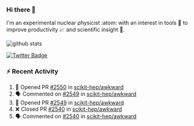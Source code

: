 ### Hi there 👋 

I'm an experimental nuclear physicist :atom: with an interest in tools :wrench: to improve productivity :chart_with_upwards_trend: and scientific insight :telescope:.

![github stats](https://github-readme-stats.vercel.app/api?username=agoose77&show_icons=true&hide_rank=true&hide_title=true&bg_color=30,e76445,904e95&text_color=efe3ec&icon_color=efe3ec)
<!--
**agoose77/agoose77** is a ✨ _special_ ✨ repository because its `README.md` (this file) appears on your GitHub profile.

Here are some ideas to get you started:

- 🔭 I’m currently working on ...
- 🌱 I’m currently learning ...
- 👯 I’m looking to collaborate on ...
- 🤔 I’m looking for help with ...
- 💬 Ask me about ...
- 📫 How to reach me: ...
- 😄 Pronouns: ...
- ⚡ Fun fact: ...
-->

[![Twitter Badge](https://img.shields.io/twitter/follow/agoose77?style=flat-square&logo=Twitter&logoColor=white&color=cornflowerblue)](https://twitter.com/agoose77)

### :zap: Recent Activity

<!--START_SECTION:activity-->
1. 💪 Opened PR [#2550](https://github.com/scikit-hep/awkward/pull/2550) in [scikit-hep/awkward](https://github.com/scikit-hep/awkward)
2. 🗣 Commented on [#2549](https://github.com/scikit-hep/awkward/issues/2549) in [scikit-hep/awkward](https://github.com/scikit-hep/awkward)
3. 💪 Opened PR [#2549](https://github.com/scikit-hep/awkward/pull/2549) in [scikit-hep/awkward](https://github.com/scikit-hep/awkward)
4. ❌ Closed PR [#2540](https://github.com/scikit-hep/awkward/pull/2540) in [scikit-hep/awkward](https://github.com/scikit-hep/awkward)
5. 🗣 Commented on [#2540](https://github.com/scikit-hep/awkward/issues/2540) in [scikit-hep/awkward](https://github.com/scikit-hep/awkward)
<!--END_SECTION:activity-->
